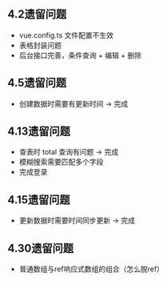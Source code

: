 ## 4.2遗留问题
+ vue.config.ts 文件配置不生效
+ 表格封装问题
+ 后台接口完善，条件查询 + 编辑 + 删除

## 4.5遗留问题
+ 创建数据时需要有更新时间 -> 完成

## 4.13遗留问题
+ 查表时 total 查询有问题 -> 完成
+ 模糊搜索需要匹配多个字段 
+ 完成登录

## 4.15遗留问题
+ 更新数据时需要时间同步更新 -> 完成

## 4.30遗留问题
+ 普通数组与ref响应式数组的组合（怎么脱ref）